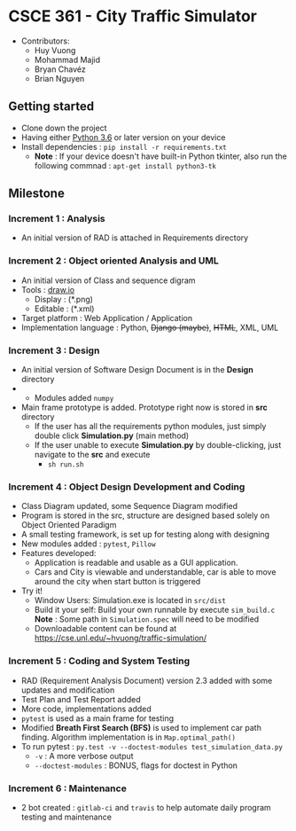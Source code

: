 # CSCE 361 - City Traffic Simulator
* Contributors:
    - Huy Vuong
    - Mohammad Majid
    - Bryan Chavéz
    - Brian Nguyen

## Getting started
* Clone down the project
* Having either [Python 3.6](https://www.python.org/downloads/) or later version on your device
* Install dependencies : `pip install -r requirements.txt` 
    - __Note__ : If your device doesn't have built-in Python tkinter, also run the following commnad : `apt-get install python3-tk`

## Milestone
### Increment 1 : Analysis 
* An initial version of RAD is attached in Requirements directory

### Increment 2 : Object oriented Analysis and UML
* An initial version of Class and sequence digram
* Tools : [draw.io](draw.io)
	- Display  : (\*.png)
	- Editable : (\*.xml)
* Target platform : Web Application / Application
* Implementation language : Python, ~~Django (maybe)~~, ~~HTML~~, XML, UML


### Increment 3 : Design
* An initial version of Software Design Document is in the **Design** directory
* * Modules added ```numpy```
* Main frame prototype is added. Prototype right now is stored in **src** directory
    - If the user has all the requirements python modules, just simply double click **Simulation.py** (main method)
    - If the user unable to execute **Simulation.py** by double-clicking, just navigate to the **src** and execute
        - ```sh run.sh```

### Increment 4 : Object Design Development and Coding
* Class Diagram updated, some Sequence Diagram modified
* Program is stored in the src, structure are designed based solely on Object Oriented Paradigm
* A small testing framework, is set up for testing along with designing
* New modules added : ```pytest```, ```Pillow```
* Features developed:
    - Application is readable and usable as a GUI application.
    - Cars and City is viewable and understandable, car is able to move around the city when start button is triggered
* Try it!
    - Window Users: Simulation.exe is located in ```src/dist```
    - Build it your self: Build your own runnable by execute ```sim_build.c```    __Note__ : Some path in ```Simulation.spec``` will need to be modified
    - Downloadable content can be found at https://cse.unl.edu/~hvuong/traffic-simulation/

### Increment 5 : Coding and System Testing
* RAD (Requirement Analysis Document) version 2.3 added with some updates and modification
* Test Plan and Test Report added
* More code, implementations added
* `pytest` is used as a main frame for testing
* Modified __Breath First Search (BFS)__ is used to implement car path finding. Algorithm implementation is in `Map.optimal_path()`
* To run pytest : `py.test -v --doctest-modules test_simulation_data.py `
    - `-v` : A more verbose output
    - `--doctest-modules` : BONUS, flags for doctest in Python

### Increment 6 : Maintenance
* 2 bot created : `gitlab-ci` and `travis` to help automate daily program testing and maintenance